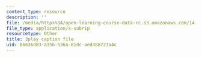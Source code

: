 ```yaml
---
content_type: resource
description: ''
file: /media/https%3A/open-learning-course-data-rc.s3.amazonaws.com/14-01sc-principles-of-microeconomics-fall-2011/b6636d83a15b536a81dcaed388721a4c_pmolioUklXI.vtt
file_type: application/x-subrip
resourcetype: Other
title: 3play caption file
uid: b6636d83-a15b-536a-81dc-aed388721a4c
---
```

